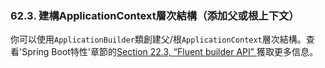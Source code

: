 ### 62.3. 建構ApplicationContext層次結構（添加父或根上下文）

你可以使用`ApplicationBuilder`類創建父/根`ApplicationContext`層次結構。查看'Spring Boot特性'章節的[Section 22.3, “Fluent builder API” ](http://docs.spring.io/spring-boot/docs/current-SNAPSHOT/reference/htmlsingle/#boot-features-fluent-builder-api)獲取更多信息。
